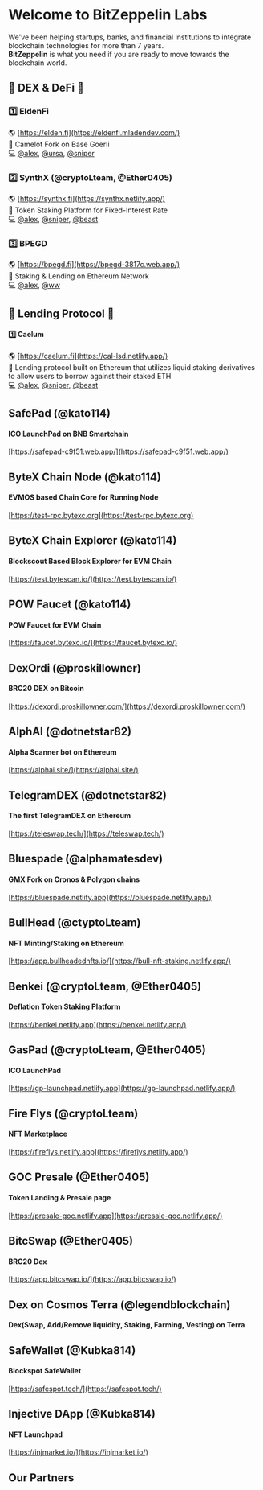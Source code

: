 # Welcome to BitZeppelin Labs

We've been helping startups, banks, and financial institutions to integrate blockchain technologies for more than 7 years. <br />
**BitZeppelin** is what you need if you are ready to move towards the blockchain world. <br />

## 🚜 DEX & DeFi 🚜
### 1️⃣  EldenFi 
🌎 [https://elden.fi](https://eldenfi.mladendev.com/) <br />
📌 Camelot Fork on Base Goerli <br />
💻 [@alex](https://t.me/whaler0x), [@ursa](https://t.me/mladendev), [@sniper](https://t.me/zxapolloeth)<br />

### 2️⃣  SynthX **(@cryptoLteam, @Ether0405)**
🌎 [https://synthx.fi](https://synthx.netlify.app/) <br />
📌 Token Staking Platform for Fixed-Interest Rate <br />
💻 [@alex](https://t.me/whaler0x), [@sniper](https://t.me/zxapolloeth), [@beast](https://t.me/crypto0405)<br />

### 3️⃣  BPEGD
🌎 [https://bpegd.fi](https://bpegd-3817c.web.app/) <br />
📌 Staking & Lending on Ethereum Network <br />
💻 [@alex](https://t.me/whaler0x), [@ww](https://t.me/ktman114)<br />

## 🏧 Lending Protocol 🏧
#### 1️⃣  Caelum 
🌎 [https://caelum.fi](https://cal-lsd.netlify.app/) <br />
📌 Lending protocol built on Ethereum that utilizes liquid staking derivatives to allow users to borrow against their staked ETH <br />
💻 [@alex](https://t.me/whaler0x), [@sniper](https://t.me/zxapolloeth), [@beast](https://t.me/crypto0405)<br />

## SafePad **(@kato114)**
#### ICO LaunchPad on BNB Smartchain
[https://safepad-c9f51.web.app/](https://safepad-c9f51.web.app/) <br />



## ByteX Chain Node **(@kato114)**
#### EVMOS based Chain Core for Running Node
[https://test-rpc.bytexc.org](https://test-rpc.bytexc.org) <br />

## ByteX Chain Explorer **(@kato114)**
#### Blockscout Based Block Explorer for EVM Chain
[https://test.bytescan.io/](https://test.bytescan.io/) <br />

## POW Faucet **(@kato114)**
#### POW Faucet for EVM Chain
[https://faucet.bytexc.io/](https://faucet.bytexc.io/) <br />

## DexOrdi **(@proskillowner)**
#### BRC20 DEX on Bitcoin
[https://dexordi.proskillowner.com/](https://dexordi.proskillowner.com/)

## AlphAI **(@dotnetstar82)**
#### Alpha Scanner bot on Ethereum
[https://alphai.site/](https://alphai.site/)

## TelegramDEX **(@dotnetstar82)**
#### The first TelegramDEX on Ethereum
[https://teleswap.tech/](https://teleswap.tech/)

## Bluespade **(@alphamatesdev)**
#### GMX Fork on Cronos & Polygon chains
[https://bluespade.netlify.app](https://bluespade.netlify.app/) <br />

## BullHead **(@ctyptoLteam)**
#### NFT Minting/Staking on Ethereum
[https://app.bullheadednfts.io/](https://bull-nft-staking.netlify.app/) <br />

## Benkei **(@cryptoLteam, @Ether0405)**
#### Deflation Token Staking Platform
[https://benkei.netlify.app](https://benkei.netlify.app/) <br />

## GasPad **(@cryptoLteam, @Ether0405)**
#### ICO LaunchPad
[https://gp-launchpad.netlify.app](https://gp-launchpad.netlify.app/) <br />

## Fire Flys **(@cryptoLteam)**
#### NFT Marketplace
[https://fireflys.netlify.app](https://fireflys.netlify.app/) <br />

## GOC Presale **(@Ether0405)**
#### Token Landing & Presale page
[https://presale-goc.netlify.app](https://presale-goc.netlify.app/) <br />

## BitcSwap **(@Ether0405)**
#### BRC20 Dex
[https://app.bitcswap.io/](https://app.bitcswap.io/) <br />

## Dex on Cosmos Terra **(@legendblockchain)**
#### Dex(Swap, Add/Remove liquidity, Staking, Farming, Vesting) on Terra

## SafeWallet **(@Kubka814)**
#### Blockspot SafeWallet
[https://safespot.tech/](https://safespot.tech/) <br />

## Injective DApp **(@Kubka814)**
#### NFT Launchpad
[https://injmarket.io/](https://injmarket.io/) <br />

## Our Partners

